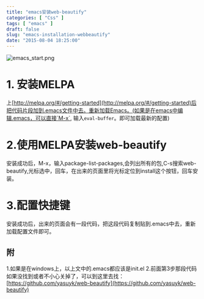 ```yaml
---
title: "emacs安装web-beautify"
categories: [ "Css" ]
tags: [ "emacs" ]
draft: false
slug: "emacs-installation-webbeautify"
date: "2015-08-04 18:25:00"
---
```


![emacs_start.png][1]
# 1. 安装MELPA
上[http://melpa.org/#/getting-started](http://melpa.org/#/getting-started)后把代码片段加到.emacs文件中去。重新加载Emacs。(如果是在emacs中编辑.emacs，可以直接`M-x`, 输入`eval-buffer`。即可加载最新的配置)

# 2.使用MELPA安装web-beautify
安装成功后，M-x，输入package-list-packages,会列出所有的包,C-s搜索web-beautify,光标选中，回车，在出来的页面里将光标定位到install这个按钮，回车安装。

# 3.配置快捷键
安装成功后，出来的页面会有一段代码，把这段代码复制贴到.emacs中去，重新加载配置文件即可。


<!--more-->


## 附

1.如果是在windows上，以上文中的.emacs都应该是init.el
2.前面第3步那段代码如果没找到或者不小心关掉了，可以到这里去找：[https://github.com/yasuyk/web-beautify](https://github.com/yasuyk/web-beautify)


  [1]: https://imgs.gnux.cn/usr/uploads/2015/08/1073575278.png